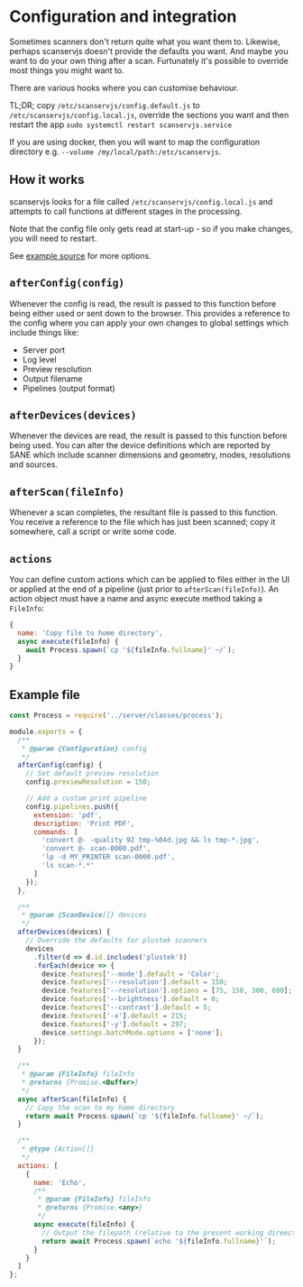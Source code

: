 # Configuration and integration

Sometimes scanners don't return quite what you want them to. Likewise, perhaps
scanservjs doesn't provide the defaults you want. And maybe you want to do your
own thing after a scan. Furtunately it's possible to override most things you
might want to.

There are various hooks where you can customise behaviour.

TL;DR; copy `/etc/scanservjs/config.default.js` to
`/etc/scanservjs/config.local.js`, override the sections you want and then
restart the app `sudo systemctl restart scanservjs.service`

If you are using docker, then you will want to map the configuration directory
e.g. `--volume /my/local/path:/etc/scanservjs`.

## How it works

scanservjs looks for a file called `/etc/scanservjs/config.local.js` and
attempts to call functions at different stages in the processing.

Note that the config file only gets read at start-up - so if you make changes,
you will need to restart.

See [example source](../app-server/config/config.default.js) for more options.

## `afterConfig(config)`

Whenever the config is read, the result is passed to this function before being
either used or sent down to the browser. This provides a reference to the config
where you can apply your own changes to global settings which include things
like:

  * Server port
  * Log level
  * Preview resolution
  * Output filename
  * Pipelines (output format)

## `afterDevices(devices)`

Whenever the devices are read, the result is passed to this function before
being used. You can alter the device definitions which are reported by SANE
which include scanner dimensions and geometry, modes, resolutions and sources.

## `afterScan(fileInfo)`

Whenever a scan completes, the resultant file is passed to this function. You
receive a reference to the file which has just been scanned; copy it somewhere,
call a script or write some code.

## `actions`

You can define custom actions which can be applied to files either in the UI or
applied at the end of a pipeline (just prior to `afterScan(fileInfo)`). An
action object must have a name and async execute method taking a `FileInfo`:

```javascript
{
  name: 'Copy file to home directory',
  async execute(fileInfo) {
    await Process.spawn(`cp '${fileInfo.fullname}' ~/`);
  }
}
```

## Example file

```javascript
const Process = require('../server/classes/process');

module.exports = {
  /**
   * @param {Configuration} config 
   */
  afterConfig(config) {
    // Set default preview resolution
    config.previewResolution = 150;

    // Add a custom print pipeline
    config.pipelines.push({
      extension: 'pdf',
      description: 'Print PDF',
      commands: [
        'convert @- -quality 92 tmp-%04d.jpg && ls tmp-*.jpg',
        'convert @- scan-0000.pdf',
        'lp -d MY_PRINTER scan-0000.pdf',
        'ls scan-*.*'
      ]
    });
  },

  /**
   * @param {ScanDevice[]} devices 
   */
  afterDevices(devices) {
    // Override the defaults for plustek scanners
    devices
      .filter(d => d.id.includes('plustek'))
      .forEach(device => {
        device.features['--mode'].default = 'Color';
        device.features['--resolution'].default = 150;
        device.features['--resolution'].options = [75, 150, 300, 600];
        device.features['--brightness'].default = 0;
        device.features['--contrast'].default = 5;
        device.features['-x'].default = 215;
        device.features['-y'].default = 297;
        device.settings.batchMode.options = ['none'];
      });
  }

  /**
   * @param {FileInfo} fileInfo 
   * @returns {Promise.<Buffer>}
   */
  async afterScan(fileInfo) {
    // Copy the scan to my home directory
    return await Process.spawn(`cp '${fileInfo.fullname}' ~/`);
  }

  /**
   * @type {Action[]}
   */
  actions: [
    {
      name: 'Echo',
      /**
       * @param {FileInfo} fileInfo
       * @returns {Promise.<any>}
       */
      async execute(fileInfo) {
        // Output the filepath (relative to the present working direectory)
        return await Process.spawn(`echo '${fileInfo.fullname}'`);
      }
    }
  ]
};
```
